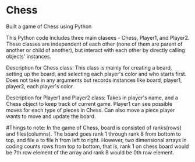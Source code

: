 # Chess
Built a game of Chess using Python

This Python code includes three main clasees - Chess, Player1, and Player2.
These classes are independent of each other (none of them are parent of another or child of another),
but interact with each other by directly calling objects' instances.

Description for Chess class:
  This class is mainly for creating a board, setting up the board, and selecting each player's color and who starts first.
  Does not take in any arguments but records instances like board, player1, player2, each player's color.
  
 Description for Player1 and Player2 class:
  Takes in player's name, and a Chess object to keep track of current game.
  Player1 can see possible moves for each type of pieces in Chess.
  Can also move a piece player wants to move and update the board.
  
  
  #Things to note: 
    In the game of Chess, board is consisted of ranks(rows) and files(columns).
    The board goes rank 1 through rank 8 from bottom to top, and file a to file h from left to right.
    However, two dimensional arrays in coding counts rows from top to bottom, that is, 
    rank 1 on chess board would be 7th row element of the array and rank 8 would be 0th row element.
  
  
